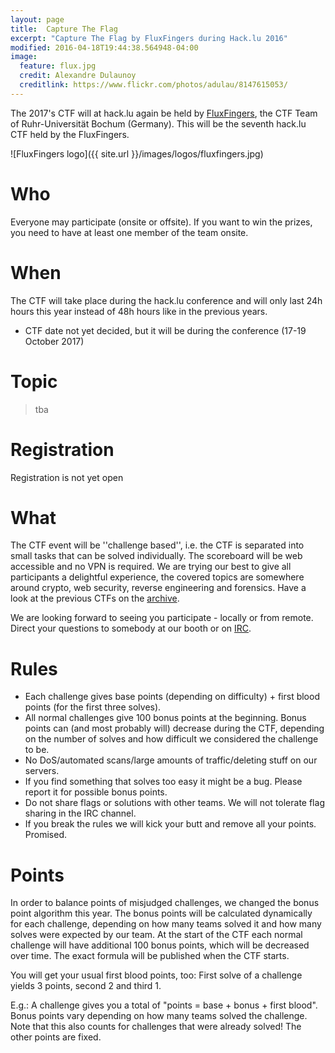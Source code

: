 ```yaml
---
layout: page
title:  Capture The Flag
excerpt: "Capture The Flag by FluxFingers during Hack.lu 2016"
modified: 2016-04-18T19:44:38.564948-04:00
image:
  feature: flux.jpg
  credit: Alexandre Dulaunoy
  creditlink: https://www.flickr.com/photos/adulau/8147615053/
---
```


The 2017's CTF will at hack.lu again be held by [FluxFingers](https://www.fluxfingers.net/), the CTF Team of
Ruhr-Universität Bochum (Germany). This will be the seventh hack.lu CTF held by the FluxFingers.

![FluxFingers logo]({{ site.url }}/images/logos/fluxfingers.jpg)

# Who

Everyone may participate (onsite or offsite). If you want to win the prizes, you need to have at least one member of the team onsite.

# When

The CTF will take place during the hack.lu conference and will only last 24h hours this year instead of 48h hours like in the previous years.

* CTF date not yet decided, but it will be during the conference (17-19 October 2017)

# Topic

> tba

# Registration

Registration is not yet open

# What

The CTF event will be ''challenge based'', i.e. the CTF is separated
into small tasks that can be solved individually. The scoreboard will be
web accessible and no VPN is required. We are trying our best to give
all participants a delightful experience, the covered topics are
somewhere around crypto, web security, reverse engineering and forensics. Have a look at the previous
CTFs on the [archive](https://ctf.fluxfingers.net).

We are looking forward to seeing you participate - locally or from
remote. Direct your questions to somebody at our booth or on
[IRC](irc://chat.freenode.net/fluxfingers).

# Rules

*    Each challenge gives base points (depending on difficulty) + first blood points (for the first three solves).
*    All normal challenges give 100 bonus points at the beginning. Bonus points can (and most probably will) decrease during the CTF, depending on the number of solves and how difficult we considered the challenge to be.
*    No DoS/automated scans/large amounts of traffic/deleting stuff on our servers.
*    If you find something that solves too easy it might be a bug. Please report it for possible bonus points.
*    Do not share flags or solutions with other teams. We will not tolerate flag sharing in the IRC channel.
*    If you break the rules we will kick your butt and remove all your points. Promised.

# Points

In order to balance points of misjudged challenges, we changed the bonus point algorithm this year. The bonus points will be calculated dynamically for each challenge, depending on how many teams solved it and how many solves were expected by our team. At the start of the CTF each normal challenge will have additional 100 bonus points, which will be decreased over time. The exact formula will be published when the CTF starts.

You will get your usual first blood points, too: First solve of a challenge yields 3 points, second 2 and third 1.

E.g.: A challenge gives you a total of "points = base + bonus + first blood". Bonus points vary depending on how many teams solved the challenge. Note that this also counts for challenges that were already solved! The other points are fixed.

